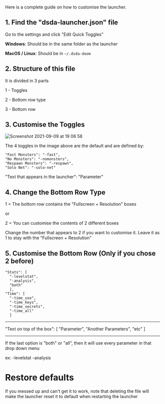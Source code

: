 Here is a complete guide on how to customise the launcher.

## 1. Find the "dsda-launcher.json" file

   Go to the settings and click "Edit Quick Toggles"
   
   **Windows**: Should be in the same folder as the launcher
   
   **MacOS / Linux**: Should be in `~/.dsda-doom`

## 2. Structure of this file
   
   It is divided in 3 parts
   
   1 - Toggles
   
   2 - Bottom row type
   
   3 - Bottom row
   
## 3. Customise the Toggles
   
   ![Screenshot 2021-09-09 at 19 06 58](https://user-images.githubusercontent.com/82064173/132739358-140ab152-9dbe-4280-8727-88fcfe07a486.jpg)

   The 4 toggles in the image above are the default and are defined by:
   ```
   "Fast Monsters": "-fast",
   "No Monsters": "-nomonsters",
   "Respawn Monsters": "-respawn",
   "Solo Net": "-solo-net"
   ```
   
   "Text that appears in the launcher": "Parameter"
   
## 4. Change the Bottom Row Type
   
   1 = The bottom row contains the "Fullscreen + Resolution" boxes
   
   or
                          
   2 = You can customise the contents of 2 different boxes
   
   Change the number that appears to 2 if you want to customise it. Leave it as 1 to stay with the "Fullscreen + Resolution"
   
## 5. Customise the Bottom Row (Only if you chose 2 before)

   ```
"Stats": [
     "-levelstat",
     "-analysis",
     "both"
     ],
"Time": [
     "-time_use",
     "-time_keys",
     "-time_secrets",
     "-time_all"
     ]
   ```
   
   ___
   
   "Text on top of the box": [
      "Parameter",
      "Another Parameters",
      "etc"
      ]
   
   ___
   
   If the last option is "both" or "all", then it will use every parameter in that drop down menu			
   
   ex: -levelstat -analysis	
   
   
# Restore defaults

 If you messed up and can't get it to work, note that deleting the file will make the launcher reset it to default when restarting the launcher
